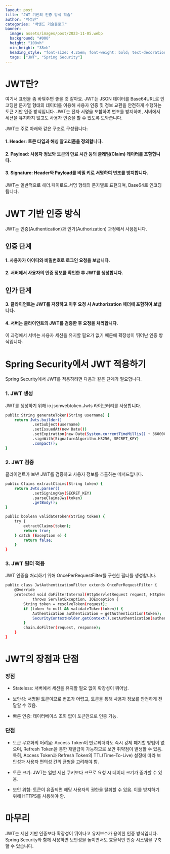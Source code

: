 ```yaml
---
layout: post
title: "JWT 기반의 인증 방식 학습"
author: "박성민"
categories: "백엔드 기술블로그"
banner:
  image: assets/images/post/2023-11-05.webp
  background: "#000"
  height: "100vh"
  min_height: "38vh"
  heading_style: "font-size: 4.25em; font-weight: bold; text-decoration: underline"
  tags: ["JWT", "Spring Security"]
---
```

# JWT란?

여기서 표현을 좀 바꿔주면 좋을 것 같아요. JWT는 JSON 데이터를 Base64URL로 인코딩한 문자열 형태의 데이터를 이용해 사용자 인증 및 정보 교환을 안전하게 수행하는 토큰 기반 인증 방식입니다. JWT는 전자 서명을 포함하여 변조를 방지하며, 서버에서 세션을 유지하지 않고도 사용자 인증을 할 수 있도록 도와줍니다.

JWT는 주로 아래와 같은 구조로 구성됩니다:

#### 1. Header: 토큰 타입과 해싱 알고리즘을 정의합니다.

#### 2. Payload: 사용자 정보와 토큰의 만료 시간 등의 클레임(Claim) 데이터를 포함합니다.

#### 3. Signature: Header와 Payload를 비밀 키로 서명하여 변조를 방지합니다.

JWT는 일반적으로 헤더.페이로드.서명 형태의 문자열로 표현되며, Base64로 인코딩됩니다.


# JWT 기반 인증 방식

JWT는 인증(Authentication)과 인가(Authorization) 과정에서 사용됩니다.

## 인증 단계
#### 1. 사용자가 아이디와 비밀번호로 로그인 요청을 보냅니다.

#### 2. 서버에서 사용자의 인증 정보를 확인한 후 JWT를 생성합니다.

## 인가 단계
#### 3. 클라이언트는 JWT를 저장하고 이후 요청 시 Authorization 헤더에 포함하여 보냅니다.

#### 4. 서버는 클라이언트의 JWT를 검증한 후 요청을 처리합니다.

이 과정에서 서버는 사용자 세션을 유지할 필요가 없기 때문에 확장성이 뛰어난 인증 방식입니다.

# Spring Security에서 JWT 적용하기

Spring Security에서 JWT를 적용하려면 다음과 같은 단계가 필요합니다.

### 1. JWT 생성

JWT를 생성하기 위해 io.jsonwebtoken.Jwts 라이브러리를 사용합니다.
```bash
public String generateToken(String username) {
    return Jwts.builder()
            .setSubject(username)
            .setIssuedAt(new Date())
            .setExpiration(new Date(System.currentTimeMillis() + 3600000)) // 1시간 후 만료
            .signWith(SignatureAlgorithm.HS256, SECRET_KEY)
            .compact();
}
```

### 2. JWT 검증

클라이언트가 보낸 JWT를 검증하고 사용자 정보를 추출하는 메서드입니다.
```bash
public Claims extractClaims(String token) {
    return Jwts.parser()
            .setSigningKey(SECRET_KEY)
            .parseClaimsJws(token)
            .getBody();
}

public boolean validateToken(String token) {
    try {
        extractClaims(token);
        return true;
    } catch (Exception e) {
        return false;
    }
}
```
### 3. JWT 필터 적용

JWT 인증을 처리하기 위해 OncePerRequestFilter를 구현한 필터를 생성합니다.
```bash
public class JwtAuthenticationFilter extends OncePerRequestFilter {
    @Override
    protected void doFilterInternal(HttpServletRequest request, HttpServletResponse response, FilterChain chain)
            throws ServletException, IOException {
        String token = resolveToken(request);
        if (token != null && validateToken(token)) {
            Authentication authentication = getAuthentication(token);
            SecurityContextHolder.getContext().setAuthentication(authentication);
        }
        chain.doFilter(request, response);
    }
}
```
# JWT의 장점과 단점

### 장점

- Stateless: 서버에서 세션을 유지할 필요 없이 확장성이 뛰어남.

- 보안성: 서명된 토큰이므로 변조가 어렵고, 토큰을 통해 사용자 정보를 안전하게 전달할 수 있음.

- 빠른 인증: 데이터베이스 조회 없이 토큰만으로 인증 가능.

### 단점

- 토큰 무효화의 어려움: Access Token이 만료되더라도 즉시 강제 폐기할 방법이 없으며, Refresh Token을 통한 재발급이 가능하므로 보안 취약점이 발생할 수 있음. 특히, Access Token과 Refresh Token의 TTL(Time-To-Live) 설정에 따라 보안성과 사용자 편의성 간의 균형을 고려해야 함.

- 토큰 크기: JWT는 일반 세션 쿠키보다 크므로 요청 시 데이터 크기가 증가할 수 있음.

- 보안 위험: 토큰이 유출되면 해당 사용자의 권한을 탈취할 수 있음. 이를 방지하기 위해 HTTPS를 사용해야 함.

# 마무리

JWT는 세션 기반 인증보다 확장성이 뛰어나고 유지보수가 용이한 인증 방식입니다. Spring Security와 함께 사용하면 보안성을 높이면서도 효율적인 인증 시스템을 구축할 수 있습니다.

